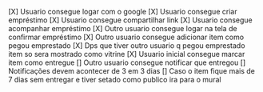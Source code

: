 [X] Usuario consegue logar com o google
[X] Usuario consegue criar empréstimo
[X] Usuario consegue compartilhar link
[X] Usuario consegue acompanhar empréstimo
[X] Outro usuario consegue logar na tela de confirmar empréstimo
[X] Outro usuario consegue adicionar item como pegou emprestado
[X] Dps que tiver outro usuario q pegou emprestado item so sera mostrado como vitrine
[X] Usuario inicial consegue marcar item como entregue
[] Outro usuario consegue notificar que entregou
[] Notificações devem acontecer de 3 em 3 dias
[] Caso o item fique mais de 7 dias sem entregar e tiver setado como publico ira para o mural